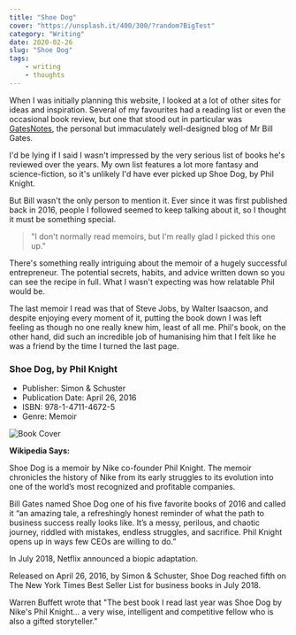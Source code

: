 ```yaml
---
title: "Shoe Dog"
cover: "https://unsplash.it/400/300/?random?BigTest"
category: "Writing"
date: 2020-02-26
slug: "Shoe Dog"
tags:
    - writing
    - thoughts
---
```



When I was initially planning this website, I looked at a lot of other sites for ideas and inspiration. Several of my favourites had a reading list or even the occasional book review, but one that stood out in particular was [GatesNotes](https://www.gatesnotes.com/), the personal but immaculately well-designed blog of Mr Bill Gates. 

I'd be lying if I said I wasn't impressed by the very serious list of books he's reviewed over the years. My own list features a lot more fantasy and science-fiction, so it's unlikely I'd have ever picked up Shoe Dog, by Phil Knight.

But Bill wasn't the only person to mention it. Ever since it was first published back in 2016, people I followed seemed to keep talking about it, so I thought it must be something special.

<blockquote>"I don't normally read memoirs, but I'm really glad I picked this one up."</blockquote>

There's something really intriguing about the memoir of a hugely successful entrepreneur. The potential secrets, habits, and advice written down so you can see the recipe in full. What I wasn't expecting was how relatable Phil would be. 

 The last memoir I read was that of Steve Jobs, by Walter Isaacson, and despite enjoying every moment of it, putting the book down I was left feeling as though no one really knew him, least of all me. Phil's book, on the other hand, did such an incredible job of humanising him that I felt like he was a friend by the time I turned the last page.

<div class="book-info">
    <div class="left">
        <h3>Shoe Dog, by Phil Knight</h3>
        <ul>
            <li>Publisher: Simon & Schuster</li>
            <li>Publication Date: April 26, 2016</li>
            <li>ISBN: 978-1-4711-4672-5</li>
            <li>Genre: Memoir</li>
        </ul>
    </div>
    <img class="cover" src="/Cover_Original_Shoe_Dog.jpg" alt="Book Cover" />
</div>

**Wikipedia Says:**

Shoe Dog is a memoir by Nike co-founder Phil Knight. The memoir chronicles the history of Nike from its early struggles to its evolution into one of the world’s most recognized and profitable companies.

Bill Gates named Shoe Dog one of his five favorite books of 2016 and called it “an amazing tale, a refreshingly honest reminder of what the path to business success really looks like. It’s a messy, perilous, and chaotic journey, riddled with mistakes, endless struggles, and sacrifice. Phil Knight opens up in ways few CEOs are willing to do.”

In July 2018, Netflix announced a biopic adaptation.

Released on April 26, 2016, by Simon & Schuster, Shoe Dog reached fifth on The New York Times Best Seller List for business books in July 2018.

Warren Buffett wrote that "The best book I read last year was Shoe Dog by Nike's Phil Knight... a very wise, intelligent and competitive fellow who is also a gifted storyteller."